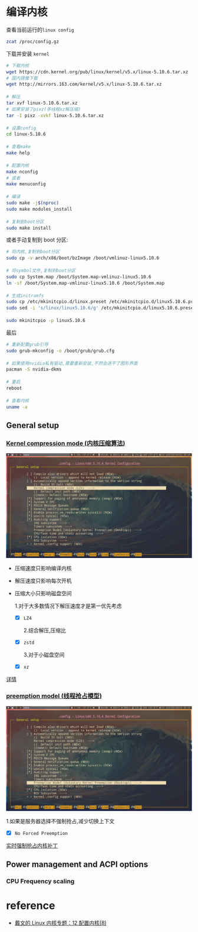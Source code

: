 # 编译内核

查看当前运行的`linux config`

```bash
zcat /proc/config.gz
```

下载并安装 `kernel`

```bash
# 下载内核
wget https://cdn.kernel.org/pub/linux/kernel/v5.x/linux-5.10.6.tar.xz
# 国内镜像下载
wget http://mirrors.163.com/kernel/v5.x/linux-5.10.6.tar.xz

# 解压
tar xvf linux-5.10.6.tar.xz
# 如果安装了pixz(多线程xz解压缩)
tar -I pixz -xvkf linux-5.10.6.tar.xz

# 设置config
cd linux-5.10.6

# 查看make
make help

# 配置内核
make nconfig
# 或者
make menuconfig

# 编译
sudo make -j$(nproc)
sudo make modules_install

# 复制到boot分区
sudo make install
```

或者手动复制到 boot 分区:

```bash
# 将内核,复制到boot分区
sudo cp -v arch/x86/boot/bzImage /boot/vmlinuz-linux5.10.6

# 将symbol文件,复制到boot分区
sudo cp System.map /boot/System.map-vmlinuz-linux5.10.6
ln -sf /boot/System.map-vmlinuz-linux5.10.6 /boot/System.map

# 生成initramfs
sudo cp /etc/mkinitcpio.d/linux.preset /etc/mkinitcpio.d/linux5.10.6.preset
sudo sed -i 's/linux/linux5.10.6/g' /etc/mkinitcpio.d/linux5.10.6.preset

sudo mkinitcpio -p linux5.10.6
```

最后

```bash
# 重新配置grub引导
sudo grub-mkconfig -o /boot/grub/grub.cfg

# 如果使用nvidia私有驱动,需要重新安装,不然会进不了图形界面
pacman -S nvidia-dkms

# 重启
reboot

# 查看内核
uname -a
```

## General setup

### [Kernel compression mode (内核压缩算法)](https://git.kernel.org/pub/scm/linux/kernel/git/torvalds/linux.git/tree/init/Kconfig?id=aefcf2f4b58155d27340ba5f9ddbe9513da8286d#n200)

![image](./Pictures/kernel/compression.png)

- 压缩速度只影响编译内核
- 解压速度只影响每次开机
- 压缩大小只影响磁盘空间

  1.对于大多数情况下解压速度才是第一优先考虑

  - [x] `LZ4`

    2.综合解压,压缩比

  - [x] `zstd`

    3.对于小磁盘空间

  - [x] `xz`

[详情](https://lwn.net/Articles/817134/)

### [preemption model (线程抢占模型)](https://devarea.com/understanding-linux-kernel-preemption/)

![image](./Pictures/kernel/preemption.png)

1.如果是服务器选择不强制抢占,减少切换上下文

- [x] `No Forced Preemption`

[实时强制抢占内核补丁](https://rt.wiki.kernel.org/index.php/Main_Page)

## Power management and ACPI options

### CPU Frequency scaling

# reference

- [戴文的 Linux 内核专题：12 配置内核(8)](https://linux.cn/article-2386-1.html)

```

```
